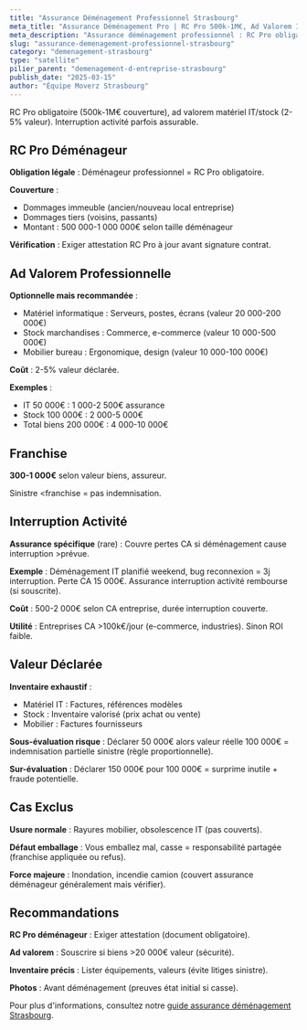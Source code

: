 ```yaml
---
title: "Assurance Déménagement Professionnel Strasbourg"
meta_title: "Assurance Déménagement Pro | RC Pro 500k-1M€, Ad Valorem IT"
meta_description: "Assurance déménagement professionnel : RC Pro obligatoire 500k-1M€, ad valorem matériel IT/stock 2-5%. Interruption activité parfois assurable."
slug: "assurance-demenagement-professionnel-strasbourg"
category: "demenagement-strasbourg"
type: "satellite"
pilier_parent: "demenagement-d-entreprise-strasbourg"
publish_date: "2025-03-15"
author: "Équipe Moverz Strasbourg"
---
```


RC Pro obligatoire (500k-1M€ couverture), ad valorem matériel IT/stock (2-5% valeur). Interruption activité parfois assurable.

## RC Pro Déménageur

**Obligation légale** : Déménageur professionnel = RC Pro obligatoire.

**Couverture** :  
- Dommages immeuble (ancien/nouveau local entreprise)  
- Dommages tiers (voisins, passants)  
- Montant : 500 000-1 000 000€ selon taille déménageur

**Vérification** : Exiger attestation RC Pro à jour avant signature contrat.

## Ad Valorem Professionnelle

**Optionnelle mais recommandée** :  
- Matériel informatique : Serveurs, postes, écrans (valeur 20 000-200 000€)  
- Stock marchandises : Commerce, e-commerce (valeur 10 000-500 000€)  
- Mobilier bureau : Ergonomique, design (valeur 10 000-100 000€)

**Coût** : 2-5% valeur déclarée.

**Exemples** :  
- IT 50 000€ : 1 000-2 500€ assurance  
- Stock 100 000€ : 2 000-5 000€  
- Total biens 200 000€ : 4 000-10 000€

## Franchise

**300-1 000€** selon valeur biens, assureur.

Sinistre <franchise = pas indemnisation.

## Interruption Activité

**Assurance spécifique** (rare) : Couvre pertes CA si déménagement cause interruption >prévue.

**Exemple** : Déménagement IT planifié weekend, bug reconnexion = 3j interruption. Perte CA 15 000€. Assurance interruption activité rembourse (si souscrite).

**Coût** : 500-2 000€ selon CA entreprise, durée interruption couverte.

**Utilité** : Entreprises CA >100k€/jour (e-commerce, industries). Sinon ROI faible.

## Valeur Déclarée

**Inventaire exhaustif** :  
- Matériel IT : Factures, références modèles  
- Stock : Inventaire valorisé (prix achat ou vente)  
- Mobilier : Factures fournisseurs

**Sous-évaluation risque** : Déclarer 50 000€ alors valeur réelle 100 000€ = indemnisation partielle sinistre (règle proportionnelle).

**Sur-évaluation** : Déclarer 150 000€ pour 100 000€ = surprime inutile + fraude potentielle.

## Cas Exclus

**Usure normale** : Rayures mobilier, obsolescence IT (pas couverts).

**Défaut emballage** : Vous emballez mal, casse = responsabilité partagée (franchise appliquée ou refus).

**Force majeure** : Inondation, incendie camion (couvert assurance déménageur généralement mais vérifier).

## Recommandations

**RC Pro déménageur** : Exiger attestation (document obligatoire).

**Ad valorem** : Souscrire si biens >20 000€ valeur (sécurité).

**Inventaire précis** : Lister équipements, valeurs (évite litiges sinistre).

**Photos** : Avant déménagement (preuves état initial si casse).

Pour plus d'informations, consultez notre [guide assurance déménagement Strasbourg](/blog/satellites/assurance-demenageur-strasbourg).

